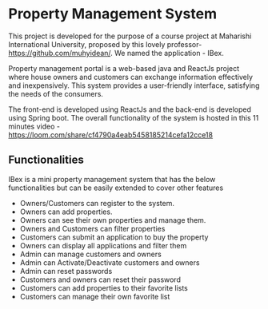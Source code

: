 # Property Management System

This project is developed for the purpose of a course project at Maharishi International University, proposed by this lovely professor- https://github.com/muhyidean/. We named the application - IBex. 

Property management portal is a web-based java and ReactJs project where house owners and customers can exchange information effectively and inexpensively. This system provides a user-friendly interface, satisfying the needs of the consumers.

The front-end is developed using ReactJs and the back-end is developed using Spring boot. The overall functionality of the system is hosted in this 11 minutes video - https://loom.com/share/cf4790a4eab5458185214cefa12cce18

## Functionalities

IBex is a mini property management system that has the below functionalities but can be easily extended to cover other features
* Owners/Customers can register to the system. 
* Owners can add properties.
* Owners can see their own properties and manage them.
* Owners and Customers can filter properties
* Customers can submit an application to buy the property
* Owners can display all applications and filter them
* Admin can manage customers and owners
* Admin can Activate/Deactivate customers and owners
* Admin can reset passwords
* Customers and owners can reset their password
* Customers can add properties to their favorite lists
* Customers can manage their own favorite list

